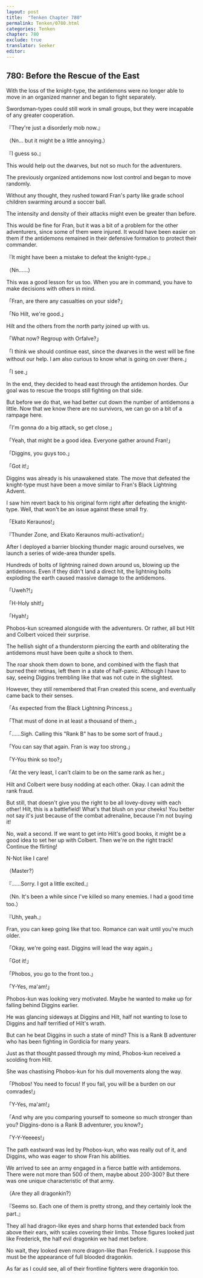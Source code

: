 ```yaml
---
layout: post
title:  "Tenken Chapter 780"
permalink: Tenken/0780.html
categories: Tenken
chapter: 780
exclude: true
translator: Seeker
editor: 
---
```

<h2 id="ch780">780: Before the Rescue of the East</h2>

<p>With the loss of the knight-type, the antidemons were no longer able to move in an organized manner and began to fight separately.</p>

<p>Swordsman-types could still work in small groups, but they were incapable of any greater cooperation.</p>

<p>『They're just a disorderly mob now.』</p>
<p>（Nn… but it might be a little annoying.）</p>
<p>『I guess so.』</p>

<p>This would help out the dwarves, but not so much for the adventurers.</p>

<p>The previously organized antidemons now lost control and began to move randomly.</p>

<p>Without any thought, they rushed toward Fran's party like grade school children swarming around a soccer ball.</p>

<p>The intensity and density of their attacks might even be greater than before.</p>

<p>This would be fine for Fran, but it was a bit of a problem for the other adventurers, since some of them were injured. It would have been easier on them if the antidemons remained in their defensive formation to protect their commander.</p>

<p>『It might have been a mistake to defeat the knight-type.』</p>
<p>（Nn……）</p>

<p>This was a good lesson for us too. When you are in command, you have to make decisions with others in mind.</p>

<p>「Fran, are there any casualties on your side?」</p>
<p>「No Hilt, we're good.」</p>

<p>Hilt and the others from the north party joined up with us.</p>

<p>「What now? Regroup with Orfalve?」</p>
<p>「I think we should continue east, since the dwarves in the west will be fine without our help. I am also curious to know what is going on over there.」</p>
<p>「I see.」</p>

<p>In the end, they decided to head east through the antidemon hordes. Our goal was to rescue the troops still fighting on that side.</p>

<p>But before we do that, we had better cut down the number of antidemons a little. Now that we know there are no survivors, we can go on a bit of a rampage here.</p>

<p>「I'm gonna do a big attack, so get close.」</p>
<p>「Yeah, that might be a good idea. Everyone gather around Fran!」</p>
<p>「Diggins, you guys too.」</p>
<p>「Got it!」</p>

<p>Diggins was already is his unawakened state. The move that defeated the knight-type must have been a move similar to Fran's Black Lightning Advent.</p>

<p>I saw him revert back to his original form right after defeating the knight-type. Well, that won't be an issue against these small fry.</p>

<p>「Ekato Keraunos!」</p>
<p>『Thunder Zone, and Ekato Keraunos multi-activation!』</p>

<p>After I deployed a barrier blocking thunder magic around ourselves, we launch a series of wide-area thunder spells.</p>

<p>Hundreds of bolts of lightning rained down around us, blowing up the antidemons. Even if they didn't land a direct hit, the lightning bolts exploding the earth caused massive damage to the antidemons.</p>

<p>「Uweh?!」</p>
<p>「H-Holy shit!」</p>
<p>「Hyah!」</p>

<p>Phobos-kun screamed alongside with the adventurers. Or rather, all but Hilt and Colbert voiced their surprise.</p>

<p>The hellish sight of a thunderstorm piercing the earth and obliterating the antidemons must have been quite a shock to them.</p>

<p>The roar shook them down to bone, and combined with the flash that burned their retinas, left them in a state of half-panic. Although I have to say, seeing Diggins trembling like that was not cute in the slightest.</p>

<p>However, they still remembered that Fran created this scene, and eventually came back to their senses.</p>

<p>「As expected from the Black Lightning Princess.」</p>
<p>「That must of done in at least a thousand of them.」</p>
<p>「……Sigh. Calling this "Rank B" has to be some sort of fraud.」</p>
<p>「You can say that again. Fran is way too strong.」</p>
<p>「Y-You think so too?」</p>
<p>「At the very least, I can't claim to be on the same rank as her.」</p>

<p>Hilt and Colbert were busy nodding at each other. Okay. I can admit the rank fraud.</p>

<p>But still, that doesn't give you the right to be all lovey-dovey with each other! Hilt, this is a battlefield! What's that blush on your cheeks! You better not say it's just because of the combat adrenaline, because I'm not buying it!</p>

<p>No, wait a second. If we want to get into Hilt's good books, it might be a good idea to set her up with Colbert. Then we're on the right track! Continue the flirting!</p>

<p>N-Not like I care!</p>

<p>（Master?）</p>
<p>『……Sorry. I got a little excited.』</p>
<p>（Nn. It's been a while since I've killed so many enemies. I had a good time too.）</p>
<p>『Uhh, yeah.』</p>

<p>Fran, you can keep going like that too. Romance can wait until you're much older.</p>

<p>「Okay, we're going east. Diggins will lead the way again.」</p>
<p>「Got it!」</p>
<p>「Phobos, you go to the front too.」</p>
<p>「Y-Yes, ma'am!」</p>

<p>Phobos-kun was looking very motivated. Maybe he wanted to make up for falling behind Diggins earlier.</p>

<p>He was glancing sideways at Diggins and Hilt, half not wanting to lose to Diggins and half terrified of Hilt's wrath.</p>

<p>But can he beat Diggins in such a state of mind? This is a Rank B adventurer who has been fighting in Gordicia for many years.</p>

<p>Just as that thought passed through my mind, Phobos-kun received a scolding from Hilt.</p>

<p>She was chastising Phobos-kun for his dull movements along the way.</p>

<p>「Phobos! You need to focus! If you fail, you will be a burden on our comrades!」</p>
<p>「Y-Yes, ma'am!」</p>
<p>「And why are you comparing yourself to someone so much stronger than you? Diggins-dono is a Rank B adventurer, you know?」</p>
<p>「Y-Y-Yeeees!」</p>

<p>The path eastward was led by Phobos-kun, who was really out of it, and Diggins, who was eager to show Fran his abilities.</p>

<p>We arrived to see an army engaged in a fierce battle with antidemons. There were not more than 500 of them, maybe about 200-300? But there was one unique characteristic of that army.</p>

<p>（Are they all dragonkin?）</p>
<p>『Seems so. Each one of them is pretty strong, and they certainly look the part.』</p>

<p>They all had dragon-like eyes and sharp horns that extended back from above their ears, with scales covering their limbs. Those figures looked just like Frederick, the half evil dragonkin we had met before.</p>

<p>No wait, they looked even more dragon-like than Frederick. I suppose this must be the appearance of full blooded dragonkin.</p>

<p>As far as I could see, all of their frontline fighters were dragonkin too.</p>



